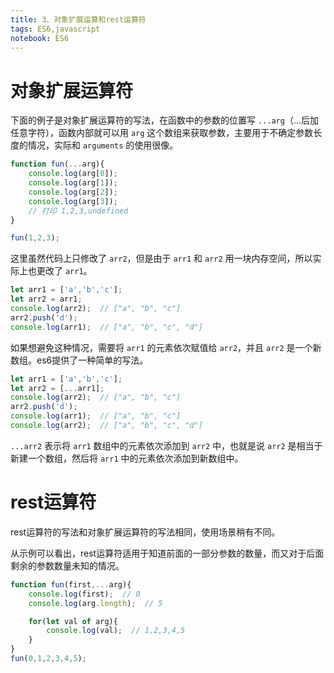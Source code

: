 ```yaml
---
title: 3、对象扩展运算和rest运算符
tags: ES6,javascript
notebook: ES6
---
```


# 对象扩展运算符

下面的例子是对象扩展运算符的写法，在函数中的参数的位置写 `...arg`（...后加任意字符），函数内部就可以用 `arg` 这个数组来获取参数，主要用于不确定参数长度的情况，实际和 `arguments` 的使用很像。

```js
function fun(...arg){
    console.log(arg[0]);
    console.log(arg[1]);
    console.log(arg[2]);
    console.log(arg[3]);
    // 打印 1,2,3,undefined
}

fun(1,2,3);
```

这里虽然代码上只修改了 `arr2`，但是由于 `arr1` 和 `arr2` 用一块内存空间，所以实际上也更改了 `arr1`。

```js
let arr1 = ['a','b','c'];
let arr2 = arr1;
console.log(arr2);  // ["a", "b", "c"]
arr2.push('d');
console.log(arr1);  // ["a", "b", "c", "d"]
```

如果想避免这种情况，需要将 `arr1` 的元素依次赋值给 `arr2`，并且 `arr2` 是一个新数组。es6提供了一种简单的写法。

```js
let arr1 = ['a','b','c'];
let arr2 = [...arr1];
console.log(arr2);  // ["a", "b", "c"]
arr2.push('d');
console.log(arr1);  // ["a", "b", "c"]
console.log(arr2);  // ["a", "b", "c", "d"]
```

`...arr2` 表示将 `arr1` 数组中的元素依次添加到 `arr2` 中，也就是说 `arr2` 是相当于新建一个数组，然后将 `arr1` 中的元素依次添加到新数组中。

# rest运算符

rest运算符的写法和对象扩展运算符的写法相同，使用场景稍有不同。

从示例可以看出，rest运算符适用于知道前面的一部分参数的数量，而又对于后面剩余的参数数量未知的情况。

```js
function fun(first,...arg){
    console.log(first);  // 0
    console.log(arg.length);  // 5

    for(let val of arg){
        console.log(val);  // 1,2,3,4,5
    }
}
fun(0,1,2,3,4,5);
```
